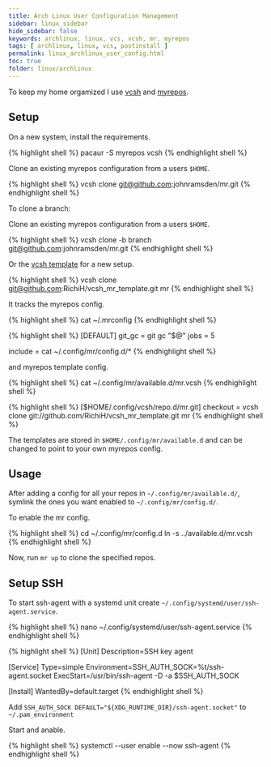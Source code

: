 ```yaml
---
title: Arch Linux User Configuration Management
sidebar: linux_sidebar
hide_sidebar: false
keywords: archlinux, linux, vcs, vcsh, mr, myrepos
tags: [ archlinux, linux, vcs, postinstall ]
permalink: linux_archlinux_user_config.html
toc: true
folder: linux/archlinux
---
```


To keep my home orgamized I use [vcsh](https://github.com/RichiH/vcsh/blob/master/doc/README.md) and [myrepos](http://myrepos.branchable.com/).

## Setup

On a new system, install the requirements.

{% highlight shell %}
pacaur -S myrepos vcsh
{% endhighlight shell %}

Clone an existing myrepos configuration from a users ```$HOME```.

{% highlight shell %}
vcsh clone git@github.com:johnramsden/mr.git
{% endhighlight shell %}

To clone a branch:

Clone an existing myrepos configuration from a users ```$HOME```.

{% highlight shell %}
vcsh clone -b branch git@github.com:johnramsden/mr.git
{% endhighlight shell %}

Or the [vcsh template](https://github.com/RichiH/vcsh_mr_template) for a new setup.

{% highlight shell %}
vcsh clone git@github.com:RichiH/vcsh_mr_template.git mr
{% endhighlight shell %}

It tracks the myrepos config.

{% highlight shell %}
cat ~/.mrconfig
{% endhighlight shell %}

{% highlight shell %}
[DEFAULT]
git_gc = git gc "$@"
jobs = 5

include = cat ~/.config/mr/config.d/*
{% endhighlight shell %}

and myrepos template config.

{% highlight shell %}
cat ~/.config/mr/available.d/mr.vcsh
{% endhighlight shell %}

{% highlight shell %}
[$HOME/.config/vcsh/repo.d/mr.git]
checkout = vcsh clone git://github.com/RichiH/vcsh_mr_template.git mr
{% endhighlight shell %}

The templates are stored in ```$HOME/.config/mr/available.d``` and can be changed to point to your own myrepos config.

## Usage

After adding a config for all your repos in ```~/.config/mr/available.d/```, symlink the ones you want enabled to ```~/.config/mr/config.d/```.

To enable the mr config.

{% highlight shell %}
cd ~/.config/mr/config.d
ln -s ../available.d/mr.vcsh
{% endhighlight shell %}

Now, run ```mr up``` to clone the specified repos.

## Setup SSH

To start ssh-agent with a systemd unit create ```~/.config/systemd/user/ssh-agent.service```.

{% highlight shell %}
nano ~/.config/systemd/user/ssh-agent.service
{% endhighlight shell %}

{% highlight shell %}
[Unit]
Description=SSH key agent

[Service]
Type=simple
Environment=SSH_AUTH_SOCK=%t/ssh-agent.socket
ExecStart=/usr/bin/ssh-agent -D -a $SSH_AUTH_SOCK

[Install]
WantedBy=default.target
{% endhighlight shell %}

Add ```SSH_AUTH_SOCK DEFAULT="${XDG_RUNTIME_DIR}/ssh-agent.socket"``` to ```~/.pam_environment```

Start and anable.

{% highlight shell %}
systemctl --user enable --now ssh-agent
{% endhighlight shell %}
